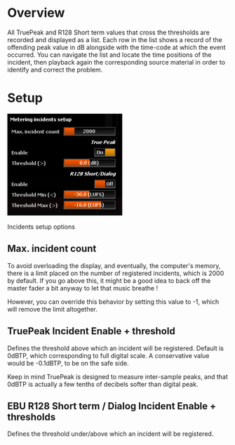# Overview
All TruePeak and R128 Short term values that cross the thresholds are recorded and displayed as a
list. Each row in the list shows a record of the offending peak value in dB alongside with the
time-code at which the event occurred. You can navigate the list and locate the time positions of
the incident, then playback again the corresponding source material in order to identify and correct
the problem.

# Setup
![](include/TruePeakIncSetup.png)

Incidents setup options

## Max. incident count

To avoid overloading the display, and eventually, the computer's memory, there is a limit placed on
the number of registered incidents, which is 2000 by default. If you go above this, it might be a
good idea to back off the master fader a bit anyway to let that music breathe !

However, you can override this behavior by setting this value to -1, which will remove the limit
altogether.

## TruePeak Incident Enable + threshold
Defines the threshold above which an
incident will be registered. Default is 0dBTP, which corresponding to full digital scale. A
conservative value would be -0.1dBTP, to be on the safe side.

Keep in mind TruePeak is designed to measure inter-sample peaks, and that 0dBTP is actually a few
tenths of decibels softer than digital peak.

## EBU R128 Short term / Dialog Incident Enable + thresholds
Defines the threshold
under/above which an incident will be registered.




